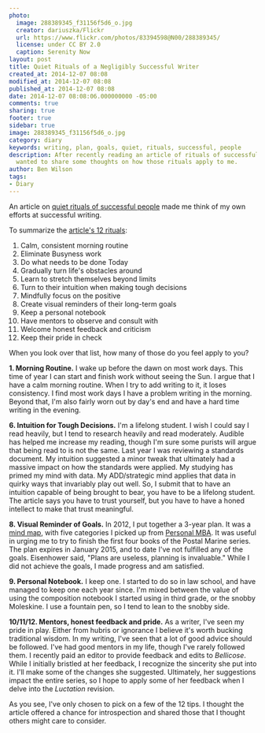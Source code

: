 ```yaml
---
photo:
  image: 288389345_f31156f5d6_o.jpg
  creator: dariuszka/Flickr
  url: https://www.flickr.com/photos/83394598@N00/288389345/
  license: under CC BY 2.0
  caption: Serenity Now
layout: post
title: Quiet Rituals of a Negligibly Successful Writer
created_at: 2014-12-07 08:08
modified_at: 2014-12-07 08:08
published_at: 2014-12-07 08:08
date: 2014-12-07 08:08:06.000000000 -05:00
comments: true
sharing: true
footer: true
sidebar: true
image: 288389345_f31156f5d6_o.jpg
category: diary
keywords: writing, plan, goals, quiet, rituals, successful, people
description: After recently reading an article of rituals of successful people, I
  wanted to share some thoughts on how those rituals apply to me.
author: Ben Wilson
tags:
- Diary
---
```

<!--Lead Paragraph-->
An article on [quiet rituals of successful people](http://www.marcandangel.com/2014/07/06/12-quiet-rituals-of-enormously-successful-humans/) made me think of my own efforts at successful writing.

<!-- more -->

To summarize the [article's 12 rituals](http://www.marcandangel.com/2014/07/06/12-quiet-rituals-of-enormously-successful-humans/):

1. Calm, consistent morning routine
2. Eliminate Busyness work
3. Do what needs to be done Today
4. Gradually turn life's obstacles around
5. Learn to stretch themselves beyond limits
6. Turn to their intuition when making tough decisions
7. Mindfully focus on the positive
8. Create visual reminders of their long-term goals
9. Keep a personal notebook
10. Have mentors to observe and consult with
11. Welcome honest feedback and criticism
12. Keep their pride in check

When you look over that list, how many of those do you feel apply to you? 

**1. Morning Routine.** I wake up before the dawn on most work days. This time of year I can start and finish work without seeing the Sun. I argue that I have a calm morning routine. When I try to add writing to it, it loses consistency. I find most work days I have a problem writing in the morning. Beyond that, I'm also fairly worn out by day's end and have a hard time writing in the evening.

**6. Intuition for Tough Decisions.** I'm a lifelong student. I wish I could say I read heavily, but I tend to research heavily and read moderately. Audible has helped me increase my reading, though I'm sure some purists will argue that being read to is not the same. Last year I was reviewing a standards document. My intuition suggested a minor tweak that ultimately had a massive impact on how the standards were applied. My studying has primed my mind with data. My ADD/strategic mind applies that data in quirky ways that invariably play out well. So, I submit that to have an intuition capable of being brought to bear, you have to be a lifelong student. The article says you have to trust yourself, but you have to have a honed intellect to make that trust meaningful.

**8. Visual Reminder of Goals.** In 2012, I put together a 3-year plan. It was a [mind map](http://en.wikipedia.org/wiki/Mind_map), with five categories I picked up from [Personal MBA](http://personalmba.com/). It was useful in urging me to try to finish the first four books of the Postal Marine series. The plan expires in January 2015, and to date I've not fulfilled any of the goals. Eisenhower said, "Plans are useless, planning is invaluable." While I did not achieve the goals, I made progress and am satisfied.

**9. Personal Notebook.** I keep one. I started to do so in law school, and have managed to keep one each year since. I'm mixed between the value of using the composition notebook I started using in third grade, or the snobby Moleskine. I use a fountain pen, so I tend to lean to the snobby side.

**10/11/12. Mentors, honest feedback and pride.** As a writer, I've seen my pride in play. Either from hubris or ignorance I believe it's worth bucking traditional wisdom. In my writing, I've seen that a lot of good advice should be followed. I've had good mentors in my life, though I've rarely followed them. I recently paid an editor to provide feedback and edits to *Bellicose*. While I initially bristled at her feedback, I recognize the sincerity she put into it. I'll make some of the changes she suggested. Ultimately, her suggestions impact the entire series, so I hope to apply some of her feedback when I delve into the *Luctation* revision.

As you see, I've only chosen to pick on a few of the 12 tips. I thought the article offered a chance for introspection and shared those that I thought others might care to consider.
